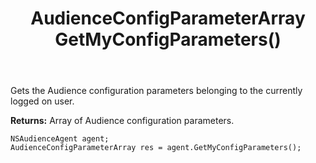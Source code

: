 ﻿---
uid: crmscript_ref_NSAudienceAgent_GetMyConfigParameters
title: AudienceConfigParameterArray GetMyConfigParameters()
intellisense: NSAudienceAgent.GetMyConfigParameters
keywords: NSAudienceAgent, GetMyConfigParameters
so.topic: reference
---

Gets the Audience configuration parameters belonging to the currently logged on user.


**Returns:** Array of Audience configuration parameters.

```crmscript
NSAudienceAgent agent;
AudienceConfigParameterArray res = agent.GetMyConfigParameters();
```

